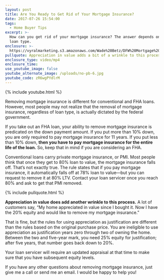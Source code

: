 ```yaml
---
layout: post
title: Are You Ready to Get Rid of Your Mortgage Insurance?
date: 2017-07-26 15:54:00
tags:
  - Home Buyer Tips
excerpt: >-
  How can you get rid of your mortgage insurance? The answer depends on your
  loan type.
enclosure: >-
  https://vyralmarketing.s3.amazonaws.com/Wade%20Betz/DFW%20Mortgage%20Lender-%20Are%20You%20Ready%20to%20Get%20Rid%20of%20Your%20Mortgage%20Insurance%253F.mp4
pullquote: Appreciation in value adds a bit of a wrinkle to this process.
enclosure_type: video/mp4
enclosure_time:
use_youtube_image: false
youtube_alternate_image: /uploads/no-pb-6.jpg
youtube_code: zR6wgPYdlrM
---
```



{% include youtube.html %}

Removing mortgage insurance is different for conventional and FHA loans. However, most people may not realize that the removal of mortgage insurance, regardless of loan type, is actually dictated by the federal government.

If you take out an FHA loan, your ability to remove mortgage insurance is predicated on the down payment amount. If you put more than 10% down, you are only required to pay mortgage insurance for 11 years. If you put less than 10% down, **then you have to pay mortgage insurance for the entire life of the loan.** So, keep that in mind if you are considering an FHA.

Conventional loans carry private mortgage insurance, or PMI. Most people think that once they get to 80% loan to value, the mortgage insurance falls off. That’s not exactly true. The rule states that if you pay mortgage insurance, it automatically falls off at 78% loan to value—but you can request to remove it at 80% LTV. Contact your loan servicer once you reach 80% and ask to get that PMI removed.

{% include pullquote.html %}

**Appreciation in value does add another wrinkle to this process.** A lot of customers say, “My home appreciated in value since I bought it. Now I have the 20% equity and would like to remove my mortgage insurance.”

That is fine, but the rules for using appreciation as justification are different than the rules based on the original purchase price. You are ineligible to use appreciation as justification years zero through two of owning the home. Between the two and five-year mark, you need 25% equity for justification; after five years, that number goes back down to 20%.

Your loan servicer will require an updated appraisal at that time to make sure that you have subsequent equity levels.

If you have any other questions about removing mortgage insurance, just give me a call or send me an email. I would be happy to help you!
